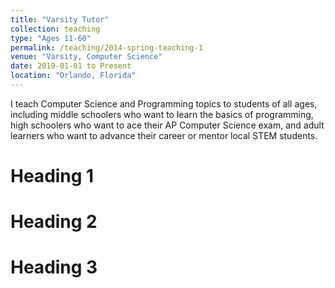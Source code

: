 ```yaml
---
title: "Varsity Tutor"
collection: teaching
type: "Ages 11-60"
permalink: /teaching/2014-spring-teaching-1
venue: "Varsity, Computer Science"
date: 2019-01-01 to Present
location: "Orlando, Florida"
---
```


I teach Computer Science and Programming topics to students of all ages, including middle schoolers who want to learn the basics of programming, high schoolers who want to ace their AP Computer Science exam, and adult learners who want to advance their career or mentor local STEM students.

Heading 1
======

Heading 2
======

Heading 3
======

